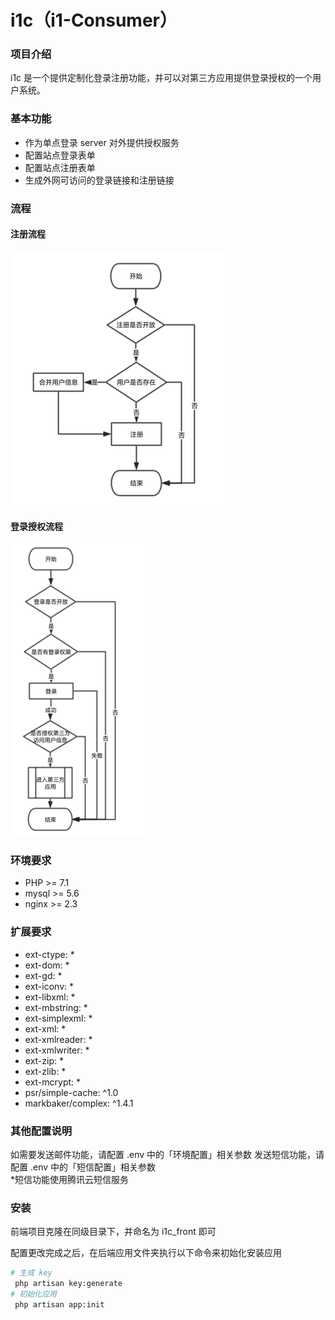 i1c（i1-Consumer）
====

### 项目介绍
i1c 是一个提供定制化登录注册功能，并可以对第三方应用提供登录授权的一个用户系统。  

### 基本功能
- 作为单点登录 server 对外提供授权服务
- 配置站点登录表单
- 配置站点注册表单
- 生成外网可访问的登录链接和注册链接

### 流程

#### 注册流程
![注册流程](register_flow.png)

#### 登录授权流程
![登录流程](login_flow.png)


### 环境要求
- PHP >= 7.1
- mysql >= 5.6
- nginx >= 2.3

### 扩展要求
- ext-ctype: *
- ext-dom: *
- ext-gd: *
- ext-iconv: *
- ext-libxml: *
- ext-mbstring: *
- ext-simplexml: *
- ext-xml: *
- ext-xmlreader: *
- ext-xmlwriter: *
- ext-zip: *
- ext-zlib: *
- ext-mcrypt: *
- psr/simple-cache: ^1.0
- markbaker/complex: ^1.4.1

### 其他配置说明
如需要发送邮件功能，请配置 .env 中的「环境配置」相关参数
发送短信功能，请配置 .env 中的「短信配置」相关参数  
*短信功能使用腾讯云短信服务


### 安装
前端项目克隆在同级目录下，并命名为 i1c_front 即可

配置更改完成之后，在后端应用文件夹执行以下命令来初始化安装应用

````bash
# 生成 key
 php artisan key:generate
# 初始化应用
 php artisan app:init
````
